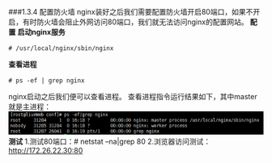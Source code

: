###1.3.4 配置防火墙
nginx装好之后我们需要配置防火墙开启80端口，如果不开启，有时防火墙会阻止外网访问80端口，我们就无法访问nginx的配置网站。
**配置**
**启动nginx服务**
```
# /usr/local/nginx/sbin/nginx
```
**查看进程**
```
# ps -ef | grep nginx
```
nginx启动之后我们便可以查看进程。
查看进程指令运行结果如下，其中master就是主进程：
![](/assets/QQ图片20180119165956.png)
**测试**
1.测试80端口：# netstat –na|grep 80
2.浏览器访问测试：http://172.26.22.30:80